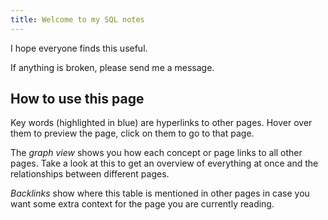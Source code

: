```yaml
--- 
title: Welcome to my SQL notes
---
```

I hope everyone finds this useful.

If anything is broken, please send me a message.

## How to use this page
Key words (highlighted in blue) are hyperlinks to other pages. Hover over them to preview the page, click on them to go to that page.

The *graph view* shows you how each concept or page links to all other pages. Take a look at this to get an overview of everything at once and the relationships between different pages.

*Backlinks* show where this table is mentioned in other pages in case you want some extra context for the page you are currently reading.